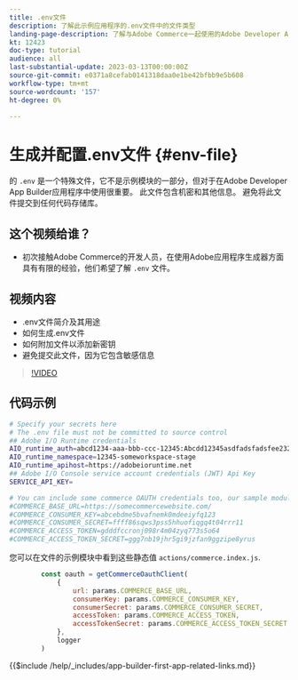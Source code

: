 ```yaml
---
title: .env文件
description: 了解此示例应用程序的.env文件中的文件类型
landing-page-description: 了解与Adobe Commerce一起使用的Adobe Developer App Builder以及.env文件中使用的内容类型
kt: 12423
doc-type: tutorial
audience: all
last-substantial-update: 2023-03-13T00:00:00Z
source-git-commit: e0371a8cefab0141318daa0e1be42bfbb9e5b608
workflow-type: tm+mt
source-wordcount: '157'
ht-degree: 0%

---
```



# 生成并配置.env文件 {#env-file}

的 `.env` 是一个特殊文件，它不是示例模块的一部分，但对于在Adobe Developer App Builder应用程序中使用很重要。 此文件包含机密和其他信息。 避免将此文件提交到任何代码存储库。

## 这个视频给谁？

* 初次接触Adobe Commerce的开发人员，在使用Adobe应用程序生成器方面具有有限的经验，他们希望了解 `.env` 文件。

## 视频内容

* .env文件简介及其用途
* 如何生成.env文件
* 如何附加文件以添加新密钥
* 避免提交此文件，因为它包含敏感信息

>[!VIDEO](https://video.tv.adobe.com/v/3416593)

## 代码示例

```bash
# Specify your secrets here
# The .env file must not be committed to source control
## Adobe I/O Runtime credentials
AIO_runtime_auth=abcd1234-aaa-bbb-ccc-12345:Abcdd12345asdfadsfadsfee2323232323232
AIO_runtime_namespace=12345-someworkspace-stage
AIO_runtime_apihost=https://adobeioruntime.net
## Adobe I/O Console service account credentials (JWT) Api Key
SERVICE_API_KEY=

# You can include some commerce OAUTH credentials too, our sample module will use this
#COMMERCE_BASE_URL=https://somecommercewebsite.com/
#COMMERCE_CONSUMER_KEY=abcebdme5bvafnemk0mdeeiyfq123
#COMMERCE_CONSUMER_SECRET=ffff86sqws3pss5hhuofiqgq4t04rrr11
#COMMERCE_ACCESS_TOKEN=gdddfccronj098r4m04zyq773s5o64
#COMMERCE_ACCESS_TOKEN_SECRET=ggg7nb19jhr5gi9jzfan9ggzipe8yrus
```

您可以在文件的示例模块中看到这些静态值 `actions/commerce.index.js`.

```javascript
        const oauth = getCommerceOauthClient(
            {
                url: params.COMMERCE_BASE_URL,
                consumerKey: params.COMMERCE_CONSUMER_KEY,
                consumerSecret: params.COMMERCE_CONSUMER_SECRET,
                accessToken: params.COMMERCE_ACCESS_TOKEN,
                accessTokenSecret: params.COMMERCE_ACCESS_TOKEN_SECRET
            },
            logger
        )
```

{{$include /help/_includes/app-builder-first-app-related-links.md}}
